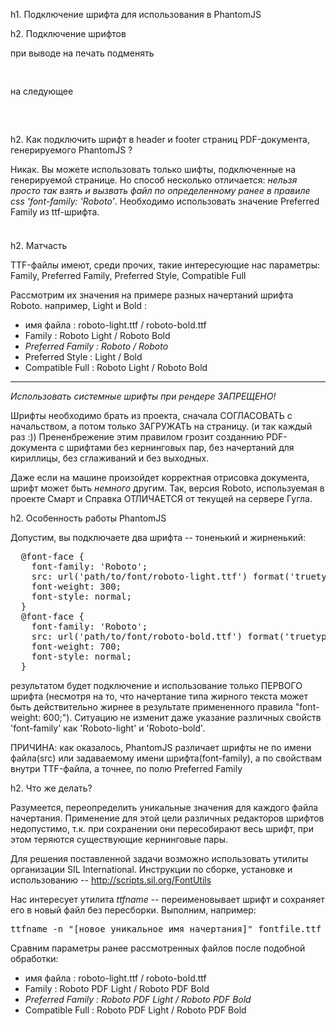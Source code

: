 h1. Подключение шрифта для использования в PhantomJS

h2. Подключение шрифтов

при выводе на печать подменять
<pre>
<link href!='/www/assets/bs/css/fonts.css', rel='stylesheet', media='all'>
</pre>
на следующее
<pre>
<link href!='/www/assets/bs/css/fonts-phantomjs.css', rel='stylesheet', media='all'>
                                                                               ^ при указании верного значения 'print' шрифт не загрузится :(
</pre>

h2. Как подключить шрифт в header и footer страниц PDF-документа, генерируемого PhantomJS ?

Никак.
Вы можете использовать только шифты, подключенные на генерируемой странице. Но способ несколько отличается:
*нельзя просто так взять и вызвать файл по определенному ранее в правиле css 'font-family: 'Roboto'*.
Необходимо использовать значение Preferred Family из ttf-шрифта.
<pre>
<div style="width:100%;
	font-family: 'Roboto PDF Light';
	font-size:6pt;
	color: black;
">
</pre>

h2. Матчасть

ТТF-файлы имеют, среди прочих, такие интересующие нас параметры: Family, Preferred Family, Preferred Style, Compatible Full

Рассмотрим их значения на примере разных начертаний шрифта Roboto. например, Light и Bold :
* имя файла : roboto-light.ttf / roboto-bold.ttf
* Family : Roboto Light / Roboto Bold
* *Preferred Family : Roboto / Roboto*
* Preferred Style : Light / Bold
* Compatible Full : Roboto Light / Roboto Bold

------------------

*Использовать системные шрифты при рендере ЗАПРЕЩЕНО!*

Шрифты необходимо брать из проекта, сначала СОГЛАСОВАТЬ с начальством, а потом только ЗАГРУЖАТЬ на страницу. (и так каждый раз :))
Прененбрежение этим правилом грозит созданнию PDF-документа с шрифтами без кернинговых пар, без начертаний для кириллицы, без сглаживаний и без выходных.

Даже если на машине произойдет корректная отрисовка документа, шрифт может быть _немного_ другим. Так, версия Roboto, используемая в проекте Смарт и Справка ОТЛИЧАЕТСЯ от текущей на сервере Гугла.

h2. Особенность работы PhantomJS

Допустим, вы подключаете два шрифта -- тоненький и жирненький:

<pre>
  @font-face {
    font-family: 'Roboto';
    src: url('path/to/font/roboto-light.ttf') format('truetype');
    font-weight: 300;
    font-style: normal;
  }
  @font-face {
    font-family: 'Roboto';
    src: url('path/to/font/roboto-bold.ttf') format('truetype');
    font-weight: 700;
    font-style: normal;
  }
</pre>

результатом будет подключение и использование только ПЕРВОГО шрифта (несмотря на то, что начертание типа жирного текста может быть действительно жирнее в результате примененного правила "font-weight: 600;"). Ситуацию не изменит даже указание различных свойств 'font-family' как 'Roboto-light' и 'Roboto-bold'.

ПРИЧИНА: как оказалось, PhantomJS различает шрифты не по имени файла(src) или задаваемому имени шрифта(font-family), а по свойствам внутри ТТF-файла, а точнее, по полю Preferred Family

h2. Что же делать?

Разумеется, переопределить уникальные значения для каждого файла начертания.
Применение для этой цели различных редакторов шрифтов недопустимо, т.к. при сохранении они пересобирают весь шрифт, при этом теряются существующие кернинговые пары.

Для решения поставленной задачи возможно использовать утилиты организации SIL International. Инструкции по сборке, установке и использованию -- http://scripts.sil.org/FontUtils

Нас интересует утилита *ttfname* -- переименовывает шрифт и сохраняет его в новый файл без пересборки.
Выполним, например:
<pre>
ttfname -n "[новое уникальное имя начертания]" fontfile.ttf [новое уникальное имя файла].ttf
</pre>

Сравним параметры ранее рассмотренных файлов после подобной обработки:
* имя файла : roboto-light.ttf / roboto-bold.ttf
* Family : Roboto PDF Light / Roboto PDF Bold
* *Preferred Family : Roboto PDF Light / Roboto PDF Bold*
* Compatible Full : Roboto PDF Light / Roboto PDF Bold
